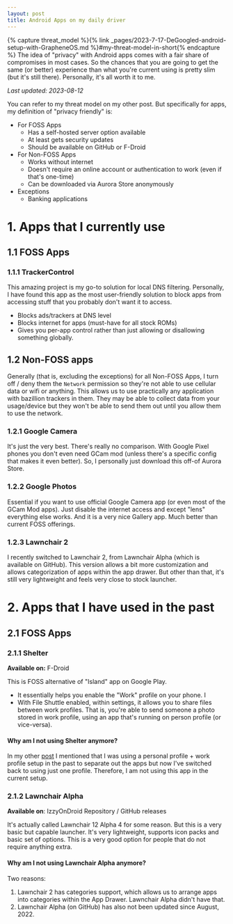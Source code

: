 ```yaml
---
layout: post
title: Android Apps on my daily driver
---
```


{% capture threat_model %}{% link _pages/2023-7-17-DeGoogled-android-setup-with-GrapheneOS.md %}#my-threat-model-in-short{% endcapture %}
The idea of "privacy" with Android apps comes with a fair share of compromises in most cases. So the chances that you are going to get the same (or better) experience than what you're current using is pretty slim (but it's still there). Personally, it's all worth it to me.

_Last updated: 2023-08-12_

You can refer to my threat model on my other post. But specifically for apps, my definition of "privacy friendly" is:

- For FOSS Apps
  - Has a self-hosted server option available
  - At least gets security updates
  - Should be available on GitHub or F-Droid
- For Non-FOSS Apps
  - Works without internet
  - Doesn't require an online account or authentication to work (even if that's one-time)
  - Can be downloaded via Aurora Store anonymously
- Exceptions
  - Banking applications

# 1. Apps that I currently use

## 1.1 FOSS Apps

### 1.1.1 TrackerControl

This amazing project is my go-to solution for local DNS filtering. Personally, I have found this app as the most user-friendly solution to block apps from accessing stuff that you probably don't want it to access.

- Blocks ads/trackers at DNS level
- Blocks internet for apps (must-have for all stock ROMs)
- Gives you per-app control rather than just allowing or disallowing something globally.

## 1.2 Non-FOSS apps

Generally (that is, excluding the exceptions) for all Non-FOSS Apps, I turn off / deny them the `Network` permission so they're not able to use cellular data or wifi or anything. This allows us to use practically any application with bazillion trackers in them. They may be able to collect data from your usage/device but they won't be able to send them out until you allow them to use the network.

### 1.2.1 Google Camera

It's just the very best. There's really no comparison. With Google Pixel phones you don't even need GCam mod (unless there's a specific config that makes it even better). So, I personally just download this off-of Aurora Store.

### 1.2.2 Google Photos

Essential if you want to use official Google Camera app (or even most of the GCam Mod apps). Just disable the internet access and except "lens" everything else works. And it is a very nice Gallery app. Much better than current FOSS offerings.

### 1.2.3 Lawnchair 2

I recently switched to Lawnchair 2, from Lawnchair Alpha (which is available on GitHub). This version allows a bit more customization and allows categorization of apps within the app drawer. But other than that, it's still very lightweight and feels very close to stock launcher.

# 2. Apps that I have used in the past

## 2.1 FOSS Apps

### 2.1.1 Shelter

**Available on:** F-Droid

This is FOSS alternative of "Island" app on Google Play.

- It essentially helps you enable the "Work" profile on your phone. I
- With File Shuttle enabled, within settings, it allows you to share files between work profiles. That is, you're able to send someone a photo stored in work profile, using an app that's running on person profile (or vice-versa).

#### Why am I not using Shelter anymore?

In my other [post]({{threat_model}}) I mentioned that I was using a personal profile + work profile setup in the past to separate out the apps but now I've switched back to using just one profile. Therefore, I am not using this app in the current setup.

### 2.1.2 Lawnchair Alpha

**Available on**: IzzyOnDroid Repository / GitHub releases

It's actually called Lawnchair 12 Alpha 4 for some reason. But this is a very basic but capable launcher. It's very lightweight, supports icon packs and basic set of options. This is a very good option for people that do not require anything extra.

#### Why am I not using Lawnchair Alpha anymore?

Two reasons:

1. Lawnchair 2 has categories support, which allows us to arrange apps into categories within the App Drawer. Lawnchair Alpha didn't have that.
2. Lawnchair Alpha (on GitHub) has also not been updated since August, 2022.
